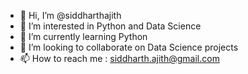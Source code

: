 - 👋 Hi, I’m @siddharthajith
- 👀 I’m interested in Python and Data Science
- 🌱 I’m currently learning Python
- 💞️ I’m looking to collaborate on Data Science projects
- 📫 How to reach me : siddharth.ajith@gmail.com

<!---
siddharthajith/siddharthajith is a ✨ special ✨ repository because its `README.md` (this file) appears on your GitHub profile.
You can click the Preview link to take a look at your changes.
--->
